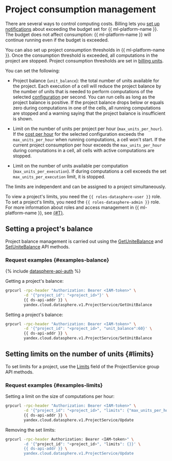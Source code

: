 # Project consumption management

There are several ways to control computing costs. Billing lets you [set up notifications](../../../billing/operations/budgets.md) about exceeding the budget set for {{ ml-platform-name }}. The budget does not affect consumption: {{ ml-platform-name }} will continue running even if the budget is exceeded.

You can also set up project consumption thresholds in {{ ml-platform-name }}. Once the consumption threshold is exceeded, all computations in the project are stopped. Project consumption thresholds are set in [billing units](../../pricing.md#unit).

You can set the following:

* Project balance (`unit_balance`): the total number of units available for the project. Each execution of a cell will reduce the project balance by the number of units that is needed to perform computations of the selected [configuration](../../concepts/configurations.md) per second. You can run cells as long as the project balance is positive. If the project balance drops below or equals zero during computations in one of the cells, all running computations are stopped and a warning saying that the project balance is insufficient is shown.

* Limit on the number of units per project per hour (`max_units_per_hour`). If the [cost per hour](../../pricing.md) for the selected configuration exceeds the `max_units_per_hour` when running computations, a cell won't start. If the current  project consumption per hour exceeds the `max_units_per_hour` during computations in a cell, all cells with active computations are stopped.

* Limit on the number of units available per computation (`max_units_per_execution`). If during computations a cell exceeds the set `max_units_per_execution` limit, it is stopped.

The limits are independent and can be assigned to a project simultaneously.

To view a project's limits, you need the `{{ roles-datasphere-user }}` role. To set a project's limits, you need the `{{ roles-datasphere-admin }}` role. For more information about roles and access management in {{ ml-platform-name }}, see [{#T}](../../security/index.md).

## Setting a project's balance

Project balance management is carried out using the [GetUniteBalance](../../api-ref/grpc/project_service#GetUnitBalance) and [SetUniteBalance](../../api-ref/grpc/project_service#SetUnitBalance) API methods.

### Request examples {#examples-balance}

{% include [datasphere-api-auth](../../../_includes/datasphere/datasphere-api-auth.md) %}

Getting a project's balance:

```bash
grpcurl -rpc-header "Authorization: Bearer <IAM-token>" \
        -d '{"project_id": "<project_id>"}' \
        {{ ds-api-addr }} \
        yandex.cloud.datasphere.v1.ProjectService/GetUnitBalance
```

Setting a project's balance:

```bash
grpcurl -rpc-header "Authorization: Bearer <IAM-token>" \
        -d '{"project_id": "<project_id>", "unit_balance":60}' \
        {{ ds-api-addr }} \
        yandex.cloud.datasphere.v1.ProjectService/SetUnitBalance
```

## Setting limits on the number of units {#limits}

To set limits for a project, use the [Limits](../../api-ref/grpc/project_service#Limits) field of the ProjectService group API methods.

### Request examples {#examples-limits}

Setting a limit on the size of computations per hour:

```bash
grpcurl -rpc-header "Authorization: Bearer <IAM-token>" \
        -d '{"project_id": "<project_id>", "limits": {"max_units_per_hour": "210"}}' \
        {{ ds-api-addr }} \
        yandex.cloud.datasphere.v1.ProjectService/Update 
```

Removing the set limits:

```bash
grpcurl -rpc-header Authorization: Bearer <IAM-token>" \
        -d '{"project_id": "<project_id>", "limits": {}}' \
        {{ ds-api-addr }} \
        yandex.cloud.datasphere.v1.ProjectService/Update 
```